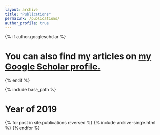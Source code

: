 ```yaml
---
layout: archive
title: "Publications"
permalink: /publications/
author_profile: true
---
```


{% if author.googlescholar %}

# You can also find my articles on <u><a href="{{https://scholar.google.com/citations?hl=en&user=VorTj3AAAAAJ}}">my Google Scholar profile</a>.</u>
{% endif %}

{% include base_path %}

Year of 2019
======


{% for post in site.publications reversed %}
  {% include archive-single.html %}
{% endfor %}
